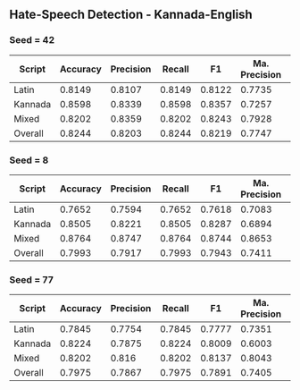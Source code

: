 ## Hate-Speech Detection - Kannada-English

### Seed = 42

| Script  | Accuracy | Precision | Recall | F1     | Ma. Precision | Ma. Recall | Ma. F1  |
|---------|----------|-----------|--------|--------|---------------|------------|--------|
| Latin   | 0.8149   | 0.8107    | 0.8149 | 0.8122 | 0.7735        | 0.758      | 0.7649 |
| Kannada | 0.8598   | 0.8339    | 0.8598 | 0.8357 | 0.7257        | 0.6085     | 0.6346 |
| Mixed   | 0.8202   | 0.8359    | 0.8202 | 0.8243 | 0.7928        | 0.8206     | 0.802  |
| Overall | 0.8244   | 0.8203    | 0.8244 | 0.8219 | 0.7747        | 0.7595     | 0.7664 |

### Seed = 8

| Script  | Accuracy | Precision | Recall | F1     | Ma. Precision | Ma. Recall | Ma. F1  |
|---------|----------|-----------|--------|--------|---------------|------------|--------|
| Latin   | 0.7652   | 0.7594    | 0.7652 | 0.7618 | 0.7083        | 0.6965     | 0.7017 |
| Kannada | 0.8505   | 0.8221    | 0.8505 | 0.8287 | 0.6894        | 0.603      | 0.6246 |
| Mixed   | 0.8764   | 0.8747    | 0.8764 | 0.8744 | 0.8653        | 0.8422     | 0.8522 |
| Overall | 0.7993   | 0.7917    | 0.7993 | 0.7943 | 0.7411        | 0.7181     | 0.7278 |

### Seed = 77

| Script  | Accuracy | Precision | Recall | F1     | Ma. Precision | Ma. Recall | Ma. F1  |
|---------|----------|-----------|--------|--------|---------------|------------|--------|
| Latin   | 0.7845   | 0.7754    | 0.7845 | 0.7777 | 0.7351        | 0.707      | 0.7178 |
| Kannada | 0.8224   | 0.7875    | 0.8224 | 0.8009 | 0.6003        | 0.5608     | 0.5697 |
| Mixed   | 0.8202   | 0.816     | 0.8202 | 0.8137 | 0.8043        | 0.7626     | 0.7775 |
| Overall | 0.7975   | 0.7867    | 0.7975 | 0.7891 | 0.7405        | 0.7037     | 0.7174 |
